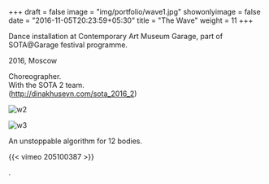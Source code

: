+++
draft = false
image = "img/portfolio/wave1.jpg"
showonlyimage = false
date = "2016-11-05T20:23:59+05:30"
title = "The Wave"
weight = 11
+++

Dance installation at Contemporary Art Museum Garage, part of SOTA@Garage festival programme.  

2016, Moscow

<!--more-->

Choreographer.  
With the SOTA 2 team.  
(http://dinakhuseyn.com/sota_2016_2)

![w2][1]

![w3][2]  

An unstoppable algorithm for 12 bodies.

{{< vimeo 205100387 >}}  

.  


[2]: /img/portfolio/wave2.jpg
[1]: /img/portfolio/wave3.jpg

